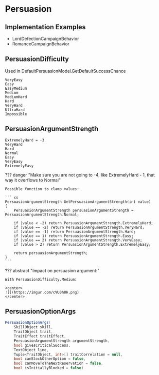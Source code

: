 # Persuasion

## Implementation Examples

* LordDefectionCampaignBehavior
* RomanceCampaignBehavior

## PersuasionDifficulty

Used in DefaultPersuasionModel.GetDefaultSuccessChance

    VeryEasy
    Easy
    EasyMedium
    Medium
    MediumHard
    Hard
    VeryHard
    UltraHard
    Impossible


## PersuasionArgumentStrength

    ExtremelyHard = -3
    VeryHard
    Hard
    Normal
    Easy
    VeryEasy
    ExtremelyEasy

??? danger "Make sure you are not going to -4, like ExtremelyHard - 1, that way it overflows to Normal"

    Possible function to clamp values:

    ``` cs
    PersuasionArgumentStrength GetPersuasionArgumentStrength(int value)
    {
        PersuasionArgumentStrength persuasionArgumentStrength = PersuasionArgumentStrength.Normal;

        if (value < -2) return PersuasionArgumentStrength.ExtremelyHard;
        if (value == -2) return PersuasionArgumentStrength.VeryHard;
        if (value == -1) return PersuasionArgumentStrength.Hard;
        if (value == 1) return PersuasionArgumentStrength.Easy;
        if (value == 2) return PersuasionArgumentStrength.VeryEasy;
        if (value > 2) return PersuasionArgumentStrength.ExtremelyEasy;

        return persuasionArgumentStrength;
    }
    ```


??? abstract "Impact on persuasion argument:"

    With PersuasionDifficulty.Medium:

    <center>
    ![](https://imgur.com/cVU0hOH.png)
    </center>


## PersuasionOptionArgs

``` cs
PersuasionOptionArgs(
    SkillObject skill,
    TraitObject trait,
    TraitEffect traitEffect,
    PersuasionArgumentStrength argumentStrength,
    bool givesCriticalSuccess,
    TextObject line,
    Tuple<TraitObject, int>[] traitCorrelation = null,
    bool canBlockOtherOption = false,
    bool canMoveToTheNextReservation = false,
    bool isInitiallyBlocked = false)
```

